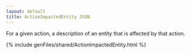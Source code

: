 ```yaml
---
layout: default
title: ActionImpactedEntity JSON
---
```


For a given action, a description of an entity that is 
affected by that action.


{% include genFiles/shared/ActionImpactedEntity.html %}
